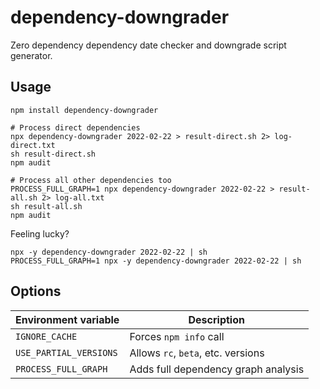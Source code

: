 # dependency-downgrader

Zero dependency dependency date checker and downgrade script generator.

## Usage
```
npm install dependency-downgrader

# Process direct dependencies
npx dependency-downgrader 2022-02-22 > result-direct.sh 2> log-direct.txt
sh result-direct.sh
npm audit

# Process all other dependencies too
PROCESS_FULL_GRAPH=1 npx dependency-downgrader 2022-02-22 > result-all.sh 2> log-all.txt
sh result-all.sh
npm audit
```

Feeling lucky?
```
npx -y dependency-downgrader 2022-02-22 | sh
PROCESS_FULL_GRAPH=1 npx -y dependency-downgrader 2022-02-22 | sh
```

## Options
| Environment variable   | Description                         |
| ---------------------- | ----------------------------------- |
| `IGNORE_CACHE`         | Forces `npm info` call              |
| `USE_PARTIAL_VERSIONS` | Allows `rc`, `beta`, etc. versions  |
| `PROCESS_FULL_GRAPH`   | Adds full dependency graph analysis |
